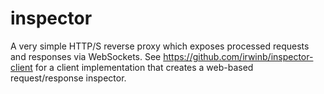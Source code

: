 inspector
=========

A very simple HTTP/S reverse proxy which exposes processed requests and responses via WebSockets.  See https://github.com/irwinb/inspector-client for a client implementation that creates a web-based request/response inspector.
